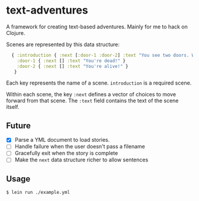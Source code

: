 # text-adventures

A framework for creating text-based adventures. Mainly for me to hack on Clojure.

Scenes are represented by this data structure:

```clojure
  { :introduction { :next [:door-1 :door-2] :text "You see two doors. Which do you choose?" }
    :door-1 { :next [] :text "You're dead!" }
    :door-2 { :next [] :text "You're alive!" }
   }
```

Each key represents the name of a scene. `introduction` is a required scene.

Within each scene, the key `:next` defines a vector of choices to move forward from that scene. The `:text` field contains the text of the scene itself.

## Future
- [x] Parse a YML document to load stories.
- [ ] Handle failure when the user doesn't pass a filename
- [ ] Gracefully exit when the story is complete
- [ ] Make the `next` data structure richer to allow sentences

## Usage

    $ lein run ./example.yml

